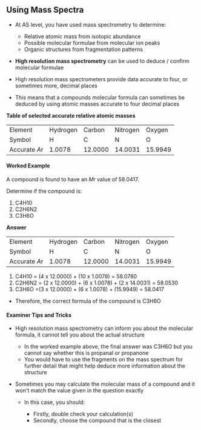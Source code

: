 ## Using Mass Spectra

* At AS level, you have used mass spectrometry to determine:

  + Relative atomic mass from isotopic abundance
  + Possible molecular formulae from molecular ion peaks
  + Organic structures from fragmentation patterns
* **High resolution mass spectrometry** can be used to deduce / confirm molecular formulae
* High resolution mass spectrometers provide data accurate to four, or sometimes more, decimal places
* This means that a compounds molecular formula can sometimes be deduced by using atomic masses accurate to four decimal places

**Table of selected accurate relative atomic masses**

|  |  |  |  |  |
| --- | --- | --- | --- | --- |
| Element | Hydrogen | Carbon | Nitrogen | Oxygen |
| Symbol | H | C | N | O |
| Accurate *A*r | 1.0078 | 12.0000 | 14.0031 | 15.9949 |

#### Worked Example

A compound is found to have an *M*r value of 58.0417.

Determine if the compound is:

1. C4H10
2. C2H6N2
3. C3H6O

**Answer**

|  |  |  |  |  |
| --- | --- | --- | --- | --- |
| Element | Hydrogen | Carbon | Nitrogen | Oxygen |
| Symbol | H | C | N | O |
| Accurate *A*r | 1.0078 | 12.0000 | 14.0031 | 15.9949 |

1. C4H10 = (4 x 12.0000) + (10 x 1.0078) = 58.0780
2. C2H6N2 = (2 x 12.0000) + (6 x 1.0078) + (2 x 14.0031) = 58.0530
3. C3H6O =(3 x 12.0000) + (6 x 1.0078) + (15.9949) = 58.0417

* Therefore, the correct formula of the compound is C3H6O

#### Examiner Tips and Tricks

* High resolution mass spectrometry can inform you about the molecular formula, it cannot tell you about the actual structure

  + In the worked example above, the final answer was C3H6O but you cannot say whether this is propanal or propanone
  + You would have to use the fragments on the mass spectrum for further detail that might help deduce more information about the structure
* Sometimes you may calculate the molecular mass of a compound and it won't match the value given in the question exactly

  + In this case, you should:

    - Firstly, double check your calculation(s)
    - Secondly, choose the compound that is the closest
